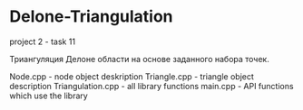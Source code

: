 # Delone-Triangulation
project 2 - task 11

Триангуляция Делоне области на основе заданного набора точек.

Node.cpp    - node object deskription
Triangle.cpp - triangle object description
Triangulation.cpp - all library functions
main.cpp - API functions which use the library
